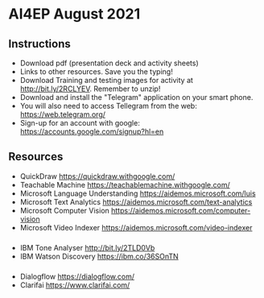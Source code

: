 # AI4EP August 2021

## Instructions
+ Download pdf (presentation deck and activity sheets)
+ Links to other resources.  Save you the typing!
+ Download Training and testing images for activity at http://bit.ly/2RCLYEV.  Remember to unzip!  
+ Download and install the "Telegram" application on your smart phone.
+ You will also need to access Tellegram from the web: https://web.telegram.org/
+ Sign-up for an account with google: https://accounts.google.com/signup?hl=en 

## Resources
+ QuickDraw https://quickdraw.withgoogle.com/
+ Teachable Machine https://teachablemachine.withgoogle.com/
+ Microsoft Language Understanding https://aidemos.microsoft.com/luis
+ Microsoft Text Analytics https://aidemos.microsoft.com/text-analytics
+ Microsoft Computer Vision https://aidemos.microsoft.com/computer-vision
+ Microsoft Video Indexer https://aidemos.microsoft.com/video-indexer

###
+ IBM Tone Analyser http://bit.ly/2TLD0Vb
+ IBM Watson Discovery https://ibm.co/36SOnTN
###
+ Dialogflow https://dialogflow.com/
+ Clarifai https://www.clarifai.com/
